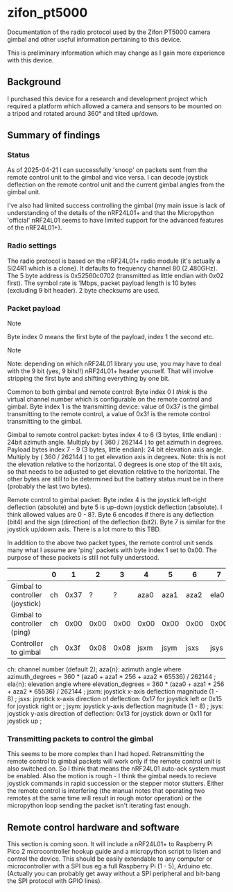 # zifon_pt5000
Documentation of the radio protocol used by the Zifon PT5000 camera gimbal and other useful information pertaining to this device.

This is preliminary information which may change as I gain more experience with this device. 

## Background

I purchased this device for a research and development project which required a platform which allowed a camera and sensors to be mounted on a tripod and rotated around 360° and tilted up/down.

## Summary of findings

### Status

As of 2025-04-21 I can successfully 'snoop' on packets sent from the remote control unit to the gimbal and vice versa. I can decode joystick deflection on the remote control unit and the current gimbal angles from the gimbal unit. 

I've also had limited success controlling the gimbal (my main issue is lack of understanding of the details of the nRF24L01+ and that the Micropython 'official' nRF24L01 seems to have limited support for the advanced features of the nRF24L01+).

### Radio settings
The radio protocol is based on the nRF24L01+ radio module (it's actually a Si24R1 which is a clone). It defaults to frequency channel 80 (2.480GHz). The 5 byte address is 0x52560c0702 (transmitted as little endian with 0x02 first). The symbol rate is 1Mbps, packet payload length is 10 bytes (excluding 9 bit header). 2 byte checksums are used.

### Packet payload 

> [!NOTE]  
> Byte index 0 means the first byte of the payload, index 1 the second etc.

> [!NOTE]
> Note: depending on which nRF24L01 library you use, you may have to deal with the 9 bit (yes, 9 bits!!) nRF24L01+ header yourself. That will involve stripping the first byte and shifting everything by one bit.

Common to both gimbal and remote control: Byte index 0 I *think* is the virtual channel number which is configurable on the remote control and gimbal. Byte index 1 is the transmitting device: value of 0x37 is the gimbal transmitting to the remote control, a value of 0x3f is the remote control transmitting to the gimbal.

Gimbal to remote control packet:  bytes index 4 to 6 (3 bytes, little endian) : 24bit azimuth angle. Multiply by ( 360 / 262144 ) to get azimuth in degrees. Payload bytes index 7 - 9 (3 bytes, little endian): 24 bit elevation axis angle.  Multiply by ( 360 / 262144 ) to get elevation axis in degrees. Note: this is not the elevation relative to the horizontal.  0 degrees is one stop of the tilt axis, so that needs to be adjusted to get elevation relative to the horizontal.  The other bytes are still to be determined but the battery status must be in there (probably the last two bytes).

Remote control to gimbal packet:  Byte index 4 is the joystick left-right deflection (absolute) and byte 5 is up-down joystick deflection (absolute). I think allowed values are 0 - 8?. Byte 6 encodes if there is any deflection (bit4) and the sign (direction) of the deflection (bit2). Byte 7 is similar for the joystick up/down axis. There is a lot more to this TBD.

In addition to the above two packet types, the remote control unit sends many what I assume are 'ping' packets with byte index 1 set to 0x00. The purpose of these packets is still not fully understood.

|                                | 0  | 1    | 2    | 3    | 4     | 5     | 6    | 7        | 8        | 9    |
|--------------------------------|----|------|------|------|-------|-------|------|----------|----------|------|
|Gimbal to controller (joystick) | ch | 0x37 | ?    | ?    | aza0  | aza1  | aza2 | ela0     | ela1     | ela2 |
|Gimbal to controller (ping)     | ch | 0x00 | 0x00 | 0x00 | 0x00  | 0x00  | 0x00 | 0x00     | 0x00     | 0x00 |
|Controller to gimbal            | ch | 0x3f | 0x08 | 0x08 | jsxm  | jsym  | jsxs | jsys     | ?        | ?    |

ch: channel number (default 2); 
aza{n}: azimuth angle where azimuth_degrees = 360 * (aza0 + aza1 * 256 + aza2 * 65536) / 262144 ;
ela{n}: elevation angle where elevation_degrees = 360 * (aza0 + aza1 * 256 + aza2 * 65536) / 262144 ;
jsxm: joystick x-axis deflection magnitude (1 - 8) ;
jsxs: joystick x-axis direction of deflection: 0x17 for joystick left or 0x15 for joystick right or ;
jsym: joystick y-axis deflection magnitude (1 - 8) ;
jsys: joystick y-axis direction of deflection: 0x13 for joystick down or 0x11 for joystick up ;



### Transmitting packets to control the gimbal

This seems to be more complex than I had hoped.  Retransmitting the remote control to gimbal packets will work only if the remote control unit is also switched on. So I think that means the nRF24L01 auto-ack system must be enabled. Also the motion is rough - I think the gimbal needs to recieve joystick commands in rapid succession or the stepper motor stutters. Either the remote control is interfering (the manual notes that operating two remotes at the same time will result in rough motor operation) or the micropython loop sending the packet isn't iterating fast enough.

## Remote control hardware and software

This section is coming soon. It will include a nRF24L01+ to Raspberry Pi Pico 2 microcontroller hookup guide and a micropython script to listen and control the device. This should be easily extendable to any computer or microcontroller with a SPI bus eg a full Raspberry Pi (1 - 5), Arduino etc. (Actually you can probably get away without a SPI peripheral and bit-bang the SPI protocol with GPIO lines).

